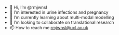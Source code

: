 - 👋 Hi, I’m @rmjwnsl
- 👀 I’m interested in urine infections and pregnancy
- 🌱 I’m currently learning about multi-modal modelling  
- 💞️ I’m looking to collaborate on translational research 
- 📫 How to reach me rmjwnsl@ucl.ac.uk

<!---
rmjwnsl/rmjwnsl is a ✨ special ✨ repository because its `README.md` (this file) appears on your GitHub profile.
You can click the Preview link to take a look at your changes.
--->
